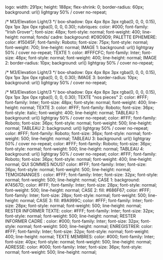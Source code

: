 logo:
width: 291px;
height: 188px;
flex-shrink: 0;
border-radius: 60px;
background: url(<path-to-image>) lightgray 50% / cover no-repeat;

/* M3/Elevation Light/3 */
box-shadow: 0px 4px 8px 3px rgba(0, 0, 0, 0.15), 0px 1px 3px 0px rgba(0, 0, 0, 0.30);
rubriques: 
color: #000;
font-family: "Irish Grover";
font-size: 48px;
font-style: normal;
font-weight: 400;
line-height: normal;
fonds/ cadre:
background: #D9D9D9;
PALETTE EPHEMERE:
color: #15045F;
font-family: Roboto;
font-size: 75px;
font-style: normal;
font-weight: 700;
line-height: normal;
IMAGE 1:
background: url(<path-to-image>) lightgray 50% / cover no-repeat;
TEXTE 1:
color: #FFFCFC;
font-family: Inter;
font-size: 48px;
font-style: normal;
font-weight: 400;
line-height: normal;
IMAGE 2:
border-radius: 10px;
background: url(<path-to-image>) lightgray 50% / cover no-repeat;

/* M3/Elevation Light/3 */
box-shadow: 0px 4px 8px 3px rgba(0, 0, 0, 0.15), 0px 1px 3px 0px rgba(0, 0, 0, 0.30);
 IMAGE 3:
 border-radius: 10px;
background: url(<path-to-image>) lightgray 50% / cover no-repeat;

/* M3/Elevation Light/3 */
box-shadow: 0px 4px 8px 3px rgba(0, 0, 0, 0.15), 0px 1px 3px 0px rgba(0, 0, 0, 0.30);
TEXTE "nos pieces" 2:
color: #FFF;
font-family: Inter;
font-size: 48px;
font-style: normal;
font-weight: 400;
line-height: normal;
TEXTE 3:
color: #FFF;
font-family: Roboto;
font-size: 36px;
font-style: italic;
font-weight: 400;
line-height: normal;
TABLEAU 1:
background: url(<path-to-image>) lightgray 50% / cover no-repeat;
color: #FFF;
font-family: Roboto;
font-size: 36px;
font-style: normal;
font-weight: 500;
line-height: normal;
TABLEAU 2:
background: url(<path-to-image>) lightgray 50% / cover no-repeat;
color: #FFF;
font-family: Roboto;
font-size: 36px;
font-style: normal;
font-weight: 500;
line-height: normal;
TABLEAU 3:
background: url(<path-to-image>) lightgray 50% / cover no-repeat;
color: #FFF;
font-family: Roboto;
font-size: 36px;
font-style: normal;
font-weight: 500;
line-height: normal;
TABLEAU 4:
background: url(<path-to-image>) lightgray 50% / cover no-repeat;
color: #FFF;
font-family: Roboto;
font-size: 36px;
font-style: normal;
font-weight: 400;
line-height: normal;
QUI SOMMES NOUS?
color: #FFF;
font-family: Inter;
font-size: 36px;
font-style: normal;
font-weight: 500;
line-height: normal;
TEMOIGNANGES :
color: #FFF;
font-family: Inter;
font-size: 32px;
font-style: normal;
font-weight: 500;
line-height: normal;
CASE 1:
background: #74567D;
color: #FFF;
font-family: Inter;
font-size: 28px;
font-style: normal;
font-weight: 500;
line-height: normal;
CASE 2: 
fill: #686F67;
color: #FFF;
font-family: Inter;
font-size: 28px;
font-style: normal;
font-weight: 500;
line-height: normal;
CASE 3:
fill: #9A999C;
color: #FFF;
font-family: Inter;
font-size: 28px;
font-style: normal;
font-weight: 500;
line-height: normal;
RESTER INFORMER TEXTE:
color: #FFF;
font-family: Inter;
font-size: 32px;
font-style: normal;
font-weight: 500;
line-height: normal;
RESTER INFORMER CADRE :
color: #000;
font-family: Inter;
font-size: 32px;
font-style: normal;
font-weight: 500;
line-height: normal;
ENREGISTRER:
color: #FFF;
font-family: Inter;
font-size: 32px;
font-style: normal;
font-weight: 400;
line-height: normal;
TEXTE MEMBRES:
color: #000;
font-family: Inter;
font-size: 40px;
font-style: normal;
font-weight: 500;
line-height: normal;
ADRESSE:
color: #000;
font-family: Inter;
font-size: 36px;
font-style: normal;
font-weight: 500;
line-height: normal;
